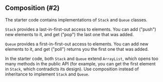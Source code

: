 ## Composition (#2)

The starter code contains implementations of `Stack` and `Queue` classes.

`Stack` provides a last-in-first-out access to elements. You can add ("push")
new elements to it, and get ("pop") the last one that was added.

`Queue` provides a first-in-first-out access to elements. You can add new
elements to it, and get ("poll") returns you the first one that was added.

In the starter code, both `Stack` and `Queue` extend `ArrayList`, which opens
too many methods in the public API (for example, you can get the first element
in `Stack`, which contradicts its design). Use composition instead of
inheritance to implement `Stack` and `Queue`.
